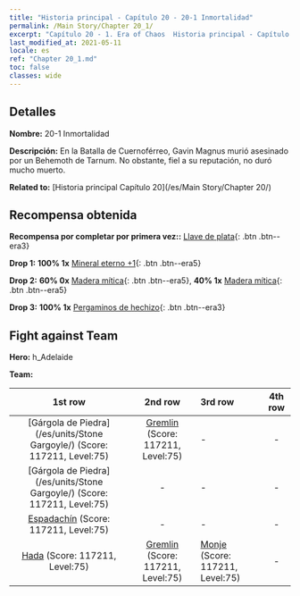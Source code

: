 ```yaml
---
title: "Historia principal - Capítulo 20 - 20-1 Inmortalidad"
permalink: /Main Story/Chapter 20_1/
excerpt: "Capítulo 20 - 1. Era of Chaos  Historia principal - Capítulo 20_1. 20-1 Inmortalidad"
last_modified_at: 2021-05-11
locale: es
ref: "Chapter 20_1.md"
toc: false
classes: wide
---
```


## Detalles

 **Nombre:** 20-1 Inmortalidad

 **Descripción:** En la Batalla de Cuernoférreo, Gavin Magnus murió asesinado por un Behemoth de Tarnum. No obstante, fiel a su reputación, no duró mucho muerto.

 **Related to:** [Historia principal Capítulo 20](/es/Main Story/Chapter 20/)

## Recompensa obtenida

 **Recompensa por completar por primera vez::** [Llave de plata](/ItemsES/con_693/){: .btn .btn--era3}

 **Drop 1:** **100% 1x** [Mineral eterno +1](/ItemsES/mat_68/){: .btn .btn--era5}

 **Drop 2:** **60% 0x** [Madera mítica](/ItemsES/mat_62/){: .btn .btn--era5}, **40% 1x** [Madera mítica](/ItemsES/mat_62/){: .btn .btn--era5}

 **Drop 3:** **100% 1x** [Pergaminos de hechizo](/ItemsES/con_694/){: .btn .btn--era3}


## Fight against Team
 **Hero:** h_Adelaide

 **Team:**


  | 1st row | 2nd row | 3rd row | 4th row |
  |:----:|:----:|:----|:----:|
  | [Gárgola de Piedra](/es/units/Stone Gargoyle/) (Score: 117211, Level:75)  | [Gremlin](/es/units/Gremlin/) (Score: 117211, Level:75)  | - | - |
  | [Gárgola de Piedra](/es/units/Stone Gargoyle/) (Score: 117211, Level:75)  | - | - | - |
  | [Espadachín](/es/units/Swordsman/) (Score: 117211, Level:75)  | - | - | - |
  | [Hada](/es/units/Sprite/) (Score: 117211, Level:75)  | [Gremlin](/es/units/Gremlin/) (Score: 117211, Level:75)  | [Monje](/es/units/Monk/) (Score: 117211, Level:75)  | - |


